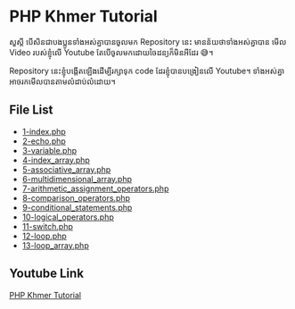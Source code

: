 # PHP Khmer Tutorial

សួស្តី បើសិនជាបងប្អូនទាំងអស់គ្នាបានចូលមក Repository នេះ មានន័យថាទាំងអស់គ្នាបាន មើល Video របស់ខ្ញុំលើ Youtube តែបើចូលមកដោយចៃដន្យក៏មិនអីដែរ 😅។

Repository នេះខ្ញុំបង្តើតឡើងដើម្បីរក្សាទុក code ដែរខ្ញុំបានបង្រៀនលើ Youtube។ ទាំងអស់គ្នាអាចរកមើលបានតាមលំដាប់លំដោយ។

## File List

- [1-index.php](1-index.php)
- [2-echo.php](2-echo.php)
- [3-variable.php](3-variable.php)
- [4-index_array.php](4-index_array.php)
- [5-associative_array.php](5-associative_array.php)
- [6-multidimensional_array.php](6-multidimensional_array.php)
- [7-arithmetic_assignment_operators.php](7-arithmetic_assignment_operators.php)
- [8-comparison_operators.php](8-comparison_operators.php)
- [9-conditional_statements.php](9-conditional_statements.php)
- [10-logical_operators.php](10-logical_operators.php)
- [11-switch.php](11-switch.php)
- [12-loop.php](12-loop.php)
- [13-loop_array.php](13-loop_array.php)

## Youtube Link

[PHP Khmer Tutorial](https://www.youtube.com/playlist?list=PLnn6jcSBbx9gOC_VlsCUifd7lQRIdkVDS)
